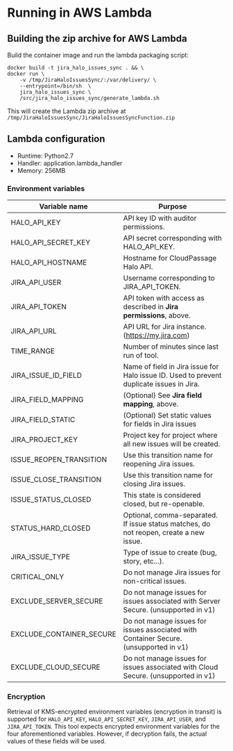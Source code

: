 # Running in AWS Lambda

## Building the zip archive for AWS Lambda

Build the container image and run the lambda packaging script:

```
docker build -t jira_halo_issues_sync . && \
docker run \
    -v /tmp/JiraHaloIssuesSync/:/var/delivery/ \
    --entrypoint=/bin/sh  \
    jira_halo_issues_sync \
    /src/jira_halo_issues_sync/generate_lambda.sh
```

This will create the Lambda zip archive at
`/tmp/JiraHaloIssuesSync/JiraHaloIssuesSyncFunction.zip`

## Lambda configuration

* Runtime: Python2.7
* Handler: application.lambda_handler
* Memory: 256MB

### Environment variables


| Variable name            | Purpose                                                                                    |
|--------------------------|--------------------------------------------------------------------------------------------|
| HALO_API_KEY             | API key ID with auditor permissions.                                                       |
| HALO_API_SECRET_KEY      | API secret corresponding with HALO_API_KEY.                                                |
| HALO_API_HOSTNAME        | Hostname for CloudPassage Halo API.                                                        |
| JIRA_API_USER            | Username corresponding to JIRA_API_TOKEN.                                                  |
| JIRA_API_TOKEN           | API token with access as described in __Jira permissions__, above.                         |
| JIRA_API_URL             | API URL for Jira instance. (https://my.jira.com)                                           |
| TIME_RANGE               | Number of minutes since last run of tool.                                                  |
| JIRA_ISSUE_ID_FIELD      | Name of field in Jira issue for Halo issue ID. Used to prevent duplicate issues in Jira.   |
| JIRA_FIELD_MAPPING       | (Optional) See __Jira field mapping__, above.                                              |
| JIRA_FIELD_STATIC        | (Optional) Set static values for fields in Jira issues                                     |
| JIRA_PROJECT_KEY         | Project key for project where all new issues will be created.                              |
| ISSUE_REOPEN_TRANSITION  | Use this transition name for reopening Jira issues.                                        |
| ISSUE_CLOSE_TRANSITION   | Use this transition name for closing Jira issues.                                          |
| ISSUE_STATUS_CLOSED      | This state is considered closed, but re-openable.                                          |
| STATUS_HARD_CLOSED       | Optional, comma-separated. If issue status matches, do not reopen, create a new issue.     |
| JIRA_ISSUE_TYPE          | Type of issue to create (bug, story, etc...).                                              |
| CRITICAL_ONLY            | Do not manage Jira issues for non-critical issues.                                         |
| EXCLUDE_SERVER_SECURE    | Do not manage issues for issues associated with Server Secure. (unsupported in v1)         |
| EXCLUDE_CONTAINER_SECURE | Do not manage issues for issues associated with Container Secure. (unsupported in v1)      |
| EXCLUDE_CLOUD_SECURE     | Do not manage issues for issues associated with Cloud Secure. (unsupported in v1)          |

### Encryption

Retrieval of KMS-encrypted environment variables (encryption in transit) is
supported for `HALO_API_KEY`, `HALO_API_SECRET_KEY`, `JIRA_API_USER`, and
`JIRA_API_TOKEN`. This tool expects encrypted environment variables for the
four aforementioned variables. However, if decryption fails, the actual values
of these fields will be used.
